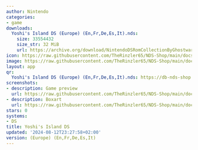 ```yaml
---
author: Nintendo
categories:
- game
downloads:
  Yoshi's Island DS (Europe) (En,Fr,De,Es,It).nds:
    size: 33554432
    size_str: 32 MiB
    url: https://archive.org/download/NintendoDSRomCollectionByGhostware/Yoshi%27s%20Island%20DS%20%28Europe%29%20%28En%2CFr%2CDe%2CEs%2CIt%29.nds
icon: https://raw.githubusercontent.com/TheRinzler65/NDS-Shop/main/docs/assets/images/icons/yoshisisland.png
image: https://raw.githubusercontent.com/TheRinzler65/NDS-Shop/main/docs/assets/images/icons/yoshisisland.png
layout: app
qr:
  Yoshi's Island DS (Europe) (En,Fr,De,Es,It).nds: https://db-nds-shop.netlify.app/assets/images/qr/yoshis-island-ds-europe-enfrdeesit-nds.png
screenshots:
- description: Game preview
  url: https://raw.githubusercontent.com/TheRinzler65/NDS-Shop/main/docs/assets/images/screenshots/yoshisisland/yoshisisland.png
- description: Boxart
  url: https://raw.githubusercontent.com/TheRinzler65/NDS-Shop/main/docs/assets/images/boxart/Yoshi's%20Island%20DS%20(Europe)%20(En%2CFr%2CDe%2CEs%2CIt).nds.png
stars: 0
systems:
- DS
title: Yoshi's Island DS
updated: '2024-08-12T23:27:58+02:00'
version: (Europe) (En,Fr,De,Es,It)
---
```

